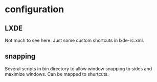 # configuration

## LXDE
Not much to see here. Just some custom shortcuts in lxde-rc.xml.

## snapping
Several scripts in bin directory to allow window snapping to sides and maximize windows. Can be mapped to shurtcuts.
